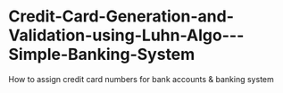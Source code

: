 # Credit-Card-Generation-and-Validation-using-Luhn-Algo---Simple-Banking-System
 How to assign credit card numbers for bank accounts & banking system
